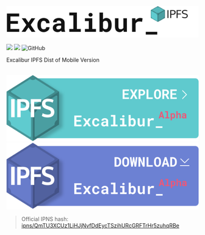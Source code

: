 ![](https://raw.githubusercontent.com/xclbrio/styleGuide/master/excaliburIPFS.svg?sanitize=true&width=300)

[![](https://img.shields.io/badge/project-Excalibur__-ef5777.svg?style=popout-square)](https://github.com/xclbrio)
[![](https://img.shields.io/badge/powered%20by-IPFS-%234A9EA1.svg?style=popout-square)](ipfs.io)
![GitHub](https://img.shields.io/github/license/mashape/apistatus.svg?style=popout-square)

Excalibur IPFS Dist of Mobile Version
<br/><br/>

[![](https://raw.githubusercontent.com/xclbrio/styleGuide/master/exploreIPFS.svg?sanitize=true)](https://kovan.ipfs.m.xclbr.io)
[![](https://raw.githubusercontent.com/xclbrio/styleGuide/master/downloadIPFS.svg?sanitize=true)](https://github.com/xclbrio/ipfsMobileDist/releases)
> Official IPNS hash: [ipns/QmTU3XCUz1LiHJjNvfDdEycTSzihURcGRFTrHr5zuhqRBe](https://cloudflare-ipfs.com/ipns/QmTU3XCUz1LiHJjNvfDdEycTSzihURcGRFTrHr5zuhqRBe)
